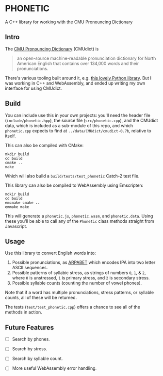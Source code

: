 # PHONETIC

A C++ library for working with the CMU Pronouncing Dictionary

## Intro

The [CMU Pronouncing Dictionary](http://www.speech.cs.cmu.edu/cgi-bin/cmudict#about) (CMUdict) is

> an open-source machine-readable pronunciation dictionary for North American English that contains over 134,000 words and their pronunciations.

There's various tooling built around it, e.g. [this lovely Python library](https://github.com/aparrish/pronouncingpy). But I was working in C++ and WebAssembly, and ended up writing my own interface for using CMUdict.

## Build

You can include use this in your own projects: you'll need the header file (`include/phonetic.hpp`), the source file (`src/phonetic.cpp`), and the CMUdict data, which is included as a sub-module of this repo, and which `phonetic.cpp` expects to find at `../data/CMUdict/cmudict-0.7b`, relative to itself. 

This can also be compiled with CMake:

```
mkdir build
cd build
cmake ..
make
```

Which will also build a `build/tests/test_phonetic` Catch-2 test file.

This library can also be compiled to WebAssembly using Emscripten:
```
mdkir build
cd build
emcmake cmake ..
emmake make
```

This will generate a `phonetic.js`, `phonetic.wasm`, and `phonetic.data`. Using these you'll be able to call any of the `Phonetic` class methods straight from Javascript.

## Usage

Use this library to convert English words into:
1. Possible pronunciations, as [ARPABET](https://en.wikipedia.org/wiki/ARPABET#:~:text=ARPABET%20(also%20spelled%20ARPAbet)%20is,distinct%20sequences%20of%20ASCII%20characters.) which encodes IPA into two letter ASCII sequences. 
2. Possible patterns of syllabic stress, as strings of numbers `0`, `1`, & `2`, where `0` is unstressed, `1` is primary stress, and `2` is secondary stress.
3. Possible syllable counts (counting the number of vowel phones).

Note that if a word has multiple pronunciations, stress patterns, or syllable counts, all of these will be returned. 

The tests (`test/test_phonetic.cpp`) offers a chance to see all of the methods in action.

## Future Features

- [ ] Search by phones.
- [ ] Search by stress.
- [ ] Search by syllable count.
- [ ] More useful WebAssembly error handling.

